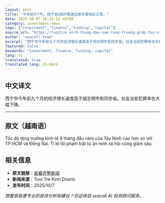 ```yaml
---
layout: post
title: "今年前9个月，西宁省GRDP增速位居东南地区之首。"
date: 2025-10-07 16:22:12 +0700
category: investment-news
tags: ["investment","finance","funding","capital"]
source_url: "https://tuoitre.vn/9-thang-dau-nam-tang-truong-grdp-tay-ninh-dung-dau-dong-nam-bo-2025100717002482.htm"
author: "seacall Team"
excerpt: "西宁市今年前九个月的经济增长速度高于胡志明市和同奈省。社会治安犯罪率也大幅下降。..."
featured: false
keywords: "investment, finance, funding, capital"
lang: vi
translated: true
translated_lang: zh-Hans
---
```


## 中文译文

西宁市今年前九个月的经济增长速度高于胡志明市和同奈省。社会治安犯罪率也大幅下降。

---

## 原文（越南语）

Tốc độ tăng trưởng kinh tế 9 tháng đầu năm của Tây Ninh cao hơn so với TP.HCM và Đồng Nai. Tỉ lệ tội phạm trật tự an ninh xã hội cũng giảm sâu.

## 相关信息

- **原文链接**：[查看完整新闻](https://tuoitre.vn/9-thang-dau-nam-tang-truong-grdp-tay-ninh-dung-dau-dong-nam-bo-2025100717002482.htm)
- **新闻来源**：Tuoi Tre Kinh Doanh
- **发布时间**：2025/10/7

*想要获取更专业的投资分析和建议？欢迎体验 seacall AI 投资顾问服务。*